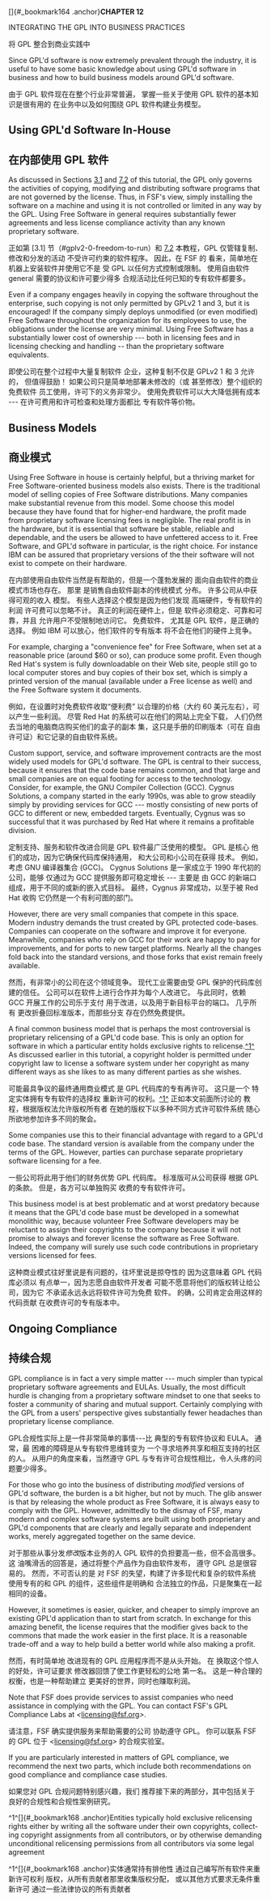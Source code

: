 
[]{#_bookmark164 .anchor}**CHAPTER 12**

INTEGRATING THE GPL INTO BUSINESS PRACTICES

将 GPL 整合到商业实践中

Since GPL'd software is now extremely prevalent through the industry,
it is useful to have some basic knowledge about using GPL'd software
in business and how to build business models around GPL'd software.

由于 GPL 软件现在在整个行业非常普遍，
掌握一些关于使用 GPL 软件的基本知识是很有用的
在业务中以及如何围绕 GPL 软件构建业务模型。

## Using GPL'd Software In-House

## 在内部使用 GPL 软件

As discussed in Sections [3.1](#gplv2-0-freedom-to-run) and
[7.2](#gplv2-5-acceptance-copyright-style) of this tutorial, the GPL
only governs the activities of copying, modifying and distributing
software programs that are not governed by the license. Thus, in FSF's
view, simply installing the software on a machine and using it is not
controlled or limited in any way by the GPL. Using Free Software in
general requires substantially fewer agreements and less license
compliance activity than any known proprietary software.

正如第 [3.1] 节（#gplv2-0-freedom-to-run）和
[7.2](#gplv2-5-acceptance-copyright-style) 本教程，GPL
仅管辖复制、修改和分发的活动
不受许可约束的软件程序。 因此，在 FSF 的
看来，简单地在机器上安装软件并使用它不是
受 GPL 以任何方式控制或限制。 使用自由软件
general 需要的协议和许可要少得多
合规活动比任何已知的专有软件都要多。

Even if a company engages heavily in copying the software throughout
the enterprise, such copying is not only permitted by GPLv2 1 and 3,
but it is encouraged! If the company simply deploys unmodified (or
even modified) Free Software throughout the organization for its
employees to use, the obligations under the license are very minimal.
Using Free Software has a substantially lower cost of ownership ---
both in licensing fees and in licensing checking and handling -- than
the proprietary software equivalents.

即使公司在整个过程中大量复制软件
企业，这种复制不仅是 GPLv2 1 和 3 允许的，
但值得鼓励！ 如果公司只是简单地部署未修改的（或
甚至修改）整个组织的免费软件
员工使用，许可下的义务非常少。
使用免费软件可以大大降低拥有成本 ---
在许可费用和许可检查和处理方面都比
专有软件等价物。

## Business Models

## 商业模式

Using Free Software in house is certainly helpful, but a thriving
market for Free Software-oriented business models also exists. There
is the traditional model of selling copies of Free Software
distributions. Many companies make substantial revenue from this
model. Some choose this model because they have found that for
higher-end hardware, the profit made from proprietary software
licensing fees is negligible. The real profit is in the hardware, but
it is essential that software be stable, reliable and dependable, and
the users be allowed to have unfettered access to it. Free Software,
and GPL'd software in particular, is the right choice. For instance
IBM can be assured that proprietary versions of the their software
will not exist to compete on their hardware.

在内部使用自由软件当然是有帮助的，但是一个蓬勃发展的
面向自由软件的商业模式市场也存在。 那里
是销售自由软件副本的传统模式
分布。 许多公司从中获得可观的收入
模型。 有些人选择这个模型是因为他们发现
高端硬件，专有软件的利润
许可费可以忽略不计。 真正的利润在硬件上，但是
软件必须稳定、可靠和可靠，并且
允许用户不受限制地访问它。 免费软件，
尤其是 GPL 软件，是正确的选择。 例如
IBM 可以放心，他们软件的专有版本
将不会在他们的硬件上竞争。

For example, charging a "convenience fee" for Free Software, when set
at a reasonable price (around \$60 or so), can produce some profit.
Even though Red Hat's system is fully downloadable on their Web site,
people still go to local computer stores and buy copies of their box
set, which is simply a printed version of the manual (available under
a Free license as well) and the Free Software system it documents.

例如，在设置时对免费软件收取“便利费”
以合理的价格（大约 60 美元左右），可以产生一些利润。
尽管 Red Hat 的系统可以在他们的网站上完全下载，
人们仍然去当地的电脑商店购买他们的盒子的副本
集，这只是手册的印刷版本（可在
自由许可证）和它记录的自由软件系统。

Custom support, service, and software improvement contracts are the
most widely used models for GPL'd software. The GPL is central to
their success, because it ensures that the code base remains common,
and that large and small companies are on equal footing for access to the
technology. Consider, for example, the GNU Compiler Collection (GCC).
Cygnus Solutions, a company started in the early 1990s, was able to
grow steadily simply by providing services for GCC --- mostly
consisting of new ports of GCC to different or new, embedded targets.
Eventually, Cygnus was so successful that it was purchased by Red Hat
where it remains a profitable division.

定制支持、服务和软件改进合同是
GPL 软件最广泛使用的模型。 GPL 是核心
他们的成功，因为它确保代码库保持通用，
和大公司和小公司在获得
技术。 例如，考虑 GNU 编译器集合 (GCC)。
Cygnus Solutions 是一家成立于 1990 年代初的公司，能够
仅通过为 GCC 提供服务即可稳定增长 --- 主要是
由 GCC 的新端口组成，用于不同的或新的嵌入式目标。
最终，Cygnus 非常成功，以至于被 Red Hat 收购
它仍然是一个有利可图的部门。

However, there are very small companies that compete in this space.
Modern industry demands the trust created by GPL protected code-bases.
Companies can cooperate on the software and improve it for everyone.
Meanwhile, companies who rely on GCC for their work are happy to pay
for improvements, and for ports to new target platforms. Nearly all
the changes fold back into the standard versions, and those forks that
exist remain freely available.

然而，有非常小的公司在这个领域竞争。
现代工业需要由受 GPL 保护的代码库创建的信任。
公司可以在软件上进行合作并为每个人改进它。
与此同时，依赖 GCC 开展工作的公司乐于支付
用于改进，以及用于新目标平台的端口。 几乎所有
更改折叠回标准版本，而那些分支
存在仍然免费提供。

A final common business model that is perhaps the most controversial
is proprietary relicensing of a GPL'd code base. This is only an
option for software in which a particular entity holds exclusive
rights to relicense.[^1^](#_bookmark168) As discussed earlier in this
tutorial, a copyright holder is permitted under copyright law to
license a software system under her copyright as many different ways
as she likes to as many different parties as she wishes.

可能最具争议的最终通用商业模式
是 GPL 代码库的专有再许可。 这只是一个
特定实体拥有专有软件的选择权
重新许可的权利。[^1^](#_bookmark168) 正如本文前面所讨论的
教程，根据版权法允许版权所有者
在她的版权下以多种不同方式许可软件系统
随心所欲地参加许多不同的聚会。

Some companies use this to their financial advantage with regard to a
GPL'd code base. The standard version is available from the company
under the terms of the GPL. However, parties can purchase separate
proprietary software licensing for a fee.

一些公司将此用于他们的财务优势
GPL 代码库。 标准版可从公司获得
根据 GPL 的条款。 但是，各方可以单独购买
收费的专有软件许可。

This business model is at best problematic and at worst predatory
because it means that the GPL'd code base must be developed in a
somewhat monolithic way, because volunteer Free Software developers
may be reluctant to assign their copyrights to the company because it
will not promise to always and forever license the software as Free
Software. Indeed, the company will surely use such code contributions
in proprietary versions licensed for fees.

这种商业模式往好里说是有问题的，往坏里说是掠夺性的
因为这意味着 GPL 代码库必须以
有点单一，因为志愿自由软件开发者
可能不愿意将他们的版权转让给公司，因为它
不承诺永远永远将软件许可为免费
软件。 的确，公司肯定会用这样的代码贡献
在收费许可的专有版本中。

## Ongoing Compliance

## 持续合规

GPL compliance is in fact a very simple matter --- much simpler than
typical proprietary software agreements and EULAs. Usually, the most
difficult hurdle is changing from a proprietary software mindset to
one that seeks to foster a community of sharing and mutual support.
Certainly complying with the GPL from a users' perspective gives
substantially fewer headaches than proprietary license compliance.

GPL合规性实际上是一件非常简单的事情---比
典型的专有软件协议和 EULA。 通常，最
困难的障碍是从专有软件思维转变为
一个寻求培养共享和相互支持的社区的人。
从用户的角度来看，当然遵守 GPL
与专有许可合规性相比，令人头疼的问题要少得多。

For those who go into the business of distributing *modified* versions
of GPL'd software, the burden is a bit higher, but not by much. The
glib answer is that by releasing the whole product as Free Software,
it is always easy to comply with the GPL. However, admittedly to the
dismay of FSF, many modern and complex software systems are built
using both proprietary and GPL'd components that are clearly and
legally separate and independent works, merely aggregated together on
the same device.

对于那些从事分发*修改*版本业务的人
GPL 软件的负担要高一些，但不会高很多。 这
油嘴滑舌的回答是，通过将整个产品作为自由软件发布，
遵守 GPL 总是很容易的。 然而，不可否认的是
对 FSF 的失望，构建了许多现代和复杂的软件系统
使用专有的和 GPL 的组件，这些组件是明确和
合法独立的作品，只是聚集在一起
相同的设备。

However, it sometimes is easier, quicker, and cheaper to simply
improve an existing GPL'd application than to start from scratch. In
exchange for this amazing benefit, the license requires that the
modifier gives back to the commons that made the work easier in the
first place. It is a reasonable trade-off and a way to help build a
better world while also making a profit.

然而，有时简单地
改进现有的 GPL 应用程序而不是从头开始。 在
换取这个惊人的好处，许可证要求
修改器回馈了使工作更轻松的公地
第一名。 这是一种合理的权衡，也是一种帮助建立
更美好的世界，同时也赚取利润。

Note that FSF does provide services to assist companies who need
assistance in complying with the GPL. You can contact FSF's GPL
Compliance Labs at *\<*<licensing@fsf.org>*\>*.

请注意，FSF 确实提供服务来帮助需要的公司
协助遵守 GPL。 你可以联系 FSF 的 GPL
位于 *\<*<licensing@fsf.org>*\>* 的合规实验室。

If you are particularly interested in matters of GPL compliance, we
recommend the next two parts, which include both recommendations on
good compliance and compliance case studies.

如果您对 GPL 合规问题特别感兴趣，我们
推荐接下来的两部分，其中包括关于
良好的合规性和合规性案例研究。

^1^[]{#_bookmark168 .anchor}Entities typically hold exclusive
relicensing rights either by writing all the software under their own
copyrights, collect- ing copyright assignments from all contributors,
or by otherwise demanding unconditional relicensing permissions from
all contributors via some legal agreement

^1^[]{#_bookmark168 .anchor}实体通常持有排他性
通过自己编写所有软件来重新许可权利
版权，从所有贡献者那里收集版权分配，
或以其他方式要求无条件重新许可
通过一些法律协议的所有贡献者
